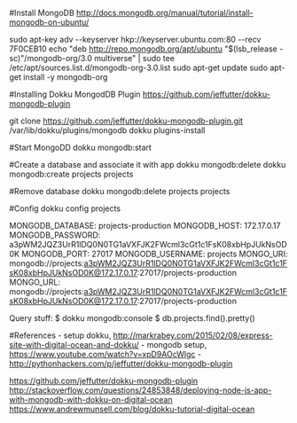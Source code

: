 
#Install MongoDB
http://docs.mongodb.org/manual/tutorial/install-mongodb-on-ubuntu/

sudo apt-key adv --keyserver hkp://keyserver.ubuntu.com:80 --recv 7F0CEB10
echo "deb http://repo.mongodb.org/apt/ubuntu "$(lsb_release -sc)"/mongodb-org/3.0 multiverse" | sudo tee /etc/apt/sources.list.d/mongodb-org-3.0.list
sudo apt-get update
sudo apt-get install -y mongodb-org

#Installing Dokku MongodDB Plugin
https://github.com/jeffutter/dokku-mongodb-plugin

git clone https://github.com/jeffutter/dokku-mongodb-plugin.git /var/lib/dokku/plugins/mongodb
dokku plugins-install

#Start MongoDD
dokku mongodb:start

#Create a database and associate it with app dokku mongodb:delete <database> <project>
dokku mongodb:create projects projects

#Remove database
dokku mongodb:delete projects projects

#Config
dokku config projects

MONGODB_DATABASE: projects-production
MONGODB_HOST:     172.17.0.17
MONGODB_PASSWORD: a3pWM2JQZ3UrR1lDQ0N0TG1aVXFJK2FWcml3cGt1c1FsK08xbHpJUkNsOD0K
MONGODB_PORT:     27017
MONGODB_USERNAME: projects
MONGO_URI:        mongodb://projects:a3pWM2JQZ3UrR1lDQ0N0TG1aVXFJK2FWcml3cGt1c1FsK08xbHpJUkNsOD0K@172.17.0.17:27017/projects-production
MONGO_URL:        mongodb://projects:a3pWM2JQZ3UrR1lDQ0N0TG1aVXFJK2FWcml3cGt1c1FsK08xbHpJUkNsOD0K@172.17.0.17:27017/projects-production

Query stuff: 
$ dokku mongodb:console
$ db.projects.find().pretty()


#References
	- setup dokku, http://markrabey.com/2015/02/08/express-site-with-digital-ocean-and-dokku/ 
	- mongodb setup, https://www.youtube.com/watch?v=xpD9AOcWlgc
	- http://pythonhackers.com/p/jeffutter/dokku-mongodb-plugin

https://github.com/jeffutter/dokku-mongodb-plugin
http://stackoverflow.com/questions/24853848/deploying-node-js-app-with-mongodb-with-dokku-on-digital-ocean
https://www.andrewmunsell.com/blog/dokku-tutorial-digital-ocean
